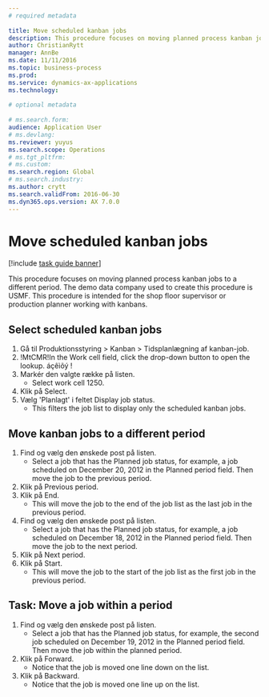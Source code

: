 ```yaml
--- 
# required metadata 
 
title: Move scheduled kanban jobs
description: This procedure focuses on moving planned process kanban jobs to a different period. 
author: ChristianRytt
manager: AnnBe 
ms.date: 11/11/2016
ms.topic: business-process 
ms.prod:  
ms.service: dynamics-ax-applications 
ms.technology:  
 
# optional metadata 
 
# ms.search.form:   
audience: Application User 
# ms.devlang:  
ms.reviewer: yuyus
ms.search.scope: Operations 
# ms.tgt_pltfrm:  
# ms.custom:  
ms.search.region: Global
# ms.search.industry: 
ms.author: crytt
ms.search.validFrom: 2016-06-30 
ms.dyn365.ops.version: AX 7.0.0 
---
```

# Move scheduled kanban jobs

[!include [task guide banner](../../includes/task-guide-banner.md)]

This procedure focuses on moving planned process kanban jobs to a different period. The demo data company used to create this procedure is USMF. This procedure is intended for the shop floor supervisor or production planner working with kanbans.


## Select scheduled kanban jobs
1. Gå til Produktionsstyring > Kanban > Tidsplanlægning af kanban-job.
2. !MtCMR!In the Work cell field, click the drop-down button to open the lookup. áçêìõý !
3. Markér den valgte række på listen.
    * Select work cell 1250.  
4. Klik på Select.
5. Vælg 'Planlagt' i feltet Display job status.
    * This filters the job list to display only the scheduled kanban jobs.  

## Move kanban jobs to a different period
1. Find og vælg den ønskede post på listen.
    * Select a job that has the Planned job status, for example, a job scheduled on December 20, 2012  in the Planned period field. Then move the job to the previous period.  
2. Klik på Previous period.
3. Klik på End.
    * This will move the job to the end of the job list as the last job in the previous period.  
4. Find og vælg den ønskede post på listen.
    * Select a job that has the Planned job status, for example, a job scheduled on December 18, 2012 in the Planned period field. Then move the job to the next period.  
5. Klik på Next period.
6. Klik på Start.
    * This will move the job to the start of the job list as the first job in the previous period.  

## Task: Move a job within a period
1. Find og vælg den ønskede post på listen.
    * Select a job that has the Planned job status, for example, the second job scheduled on December 19, 2012 in the Planned period field. Then move the job within the planned period.  
2. Klik på Forward.
    * Notice that the job is moved one line down on the list.  
3. Klik på Backward.
    * Notice that the job is moved one line up on the list.  

